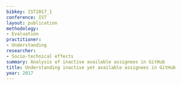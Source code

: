 ```yaml
---
bibkey: IST2017_1
conference: IST
layout: publication
methodology:
- Evaluation
practitioner:
- Understanding
researcher:
- Socio-technical effects
summary: Analysis of inactive available assignees in GitHub
title: Understanding inactive yet available assignees in GitHub
year: 2017
---
```

